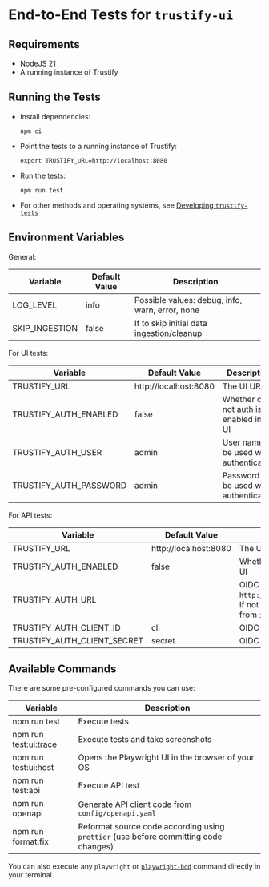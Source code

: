 # End-to-End Tests for `trustify-ui`

## Requirements

- NodeJS 21
- A running instance of Trustify

## Running the Tests

- Install dependencies:

  ```shell
  npm ci
  ```

- Point the tests to a running instance of Trustify:

  ```shell
  export TRUSTIFY_URL=http://localhost:8080
  ```

- Run the tests:

  ```shell
  npm run test
  ```

- For other methods and operating systems, see [Developing `trustify-tests`](DEVELOPING.md)

## Environment Variables

General:

| Variable       | Default Value | Description                                     |
| -------------- | ------------- | ----------------------------------------------- |
| LOG_LEVEL      | info          | Possible values: debug, info, warn, error, none |
| SKIP_INGESTION | false         | If to skip initial data ingestion/cleanup       |

For UI tests:

| Variable               | Default Value         | Description                              |
| ---------------------- | --------------------- | ---------------------------------------- |
| TRUSTIFY_URL           | http://localhost:8080 | The UI URL                               |
| TRUSTIFY_AUTH_ENABLED  | false                 | Whether or not auth is enabled in the UI |
| TRUSTIFY_AUTH_USER     | admin                 | User name to be used when authenticating |
| TRUSTIFY_AUTH_PASSWORD | admin                 | Password to be used when authenticating  |

For API tests:

| Variable                    | Default Value         | Description                                                                                                         |
| --------------------------- | --------------------- | ------------------------------------------------------------------------------------------------------------------- |
| TRUSTIFY_URL                | http://localhost:8080 | The UI URL                                                                                                          |
| TRUSTIFY_AUTH_ENABLED       | false                 | Whether or not auth is enabled in the UI                                                                            |
| TRUSTIFY_AUTH_URL           |                       | OIDC Base URL, e.g. `http://localhost:9090/realms/trustd`. If not set, we will try to discover it from `index.html` |
| TRUSTIFY_AUTH_CLIENT_ID     | cli                   | OIDC Client ID                                                                                                      |
| TRUSTIFY_AUTH_CLIENT_SECRET | secret                | OIDC Client Secret                                                                                                  |

## Available Commands

There are some pre-configured commands you can use:

| Variable              | Description                                                                          |
| --------------------- | ------------------------------------------------------------------------------------ |
| npm run test          | Execute tests                                                                        |
| npm run test:ui:trace | Execute tests and take screenshots                                                   |
| npm run test:ui:host  | Opens the Playwright UI in the browser of your OS                                    |
| npm run test:api      | Execute API test                                                                     |
| npm run openapi       | Generate API client code from `config/openapi.yaml`                                  |
| npm run format:fix    | Reformat source code according using `prettier` (use before committing code changes) |

You can also execute any `playwright` or [`playwright-bdd`](https://vitalets.github.io/playwright-bdd)
command directly in your terminal.

